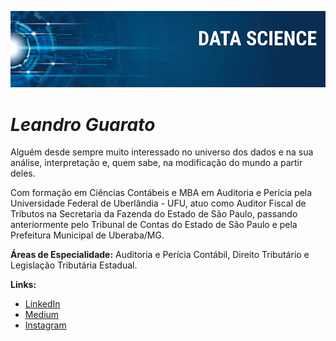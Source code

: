 <p align="center">
  <img src="banner.png" >
</p>

# **_Leandro Guarato_**

Alguém desde sempre muito interessado no universo dos dados e na sua análise, interpretação e, quem sabe, na modificação do mundo a partir deles.

Com formação em Ciências Contábeis e MBA em Auditoria e Perícia pela Universidade Federal de Uberlândia - UFU, atuo como Auditor Fiscal de Tributos na Secretaria da Fazenda do Estado de São Paulo, passando anteriormente pelo Tribunal de Contas do Estado de São Paulo e  pela Prefeitura Municipal de Uberaba/MG.

**Áreas de Especialidade:** Auditoria e Perícia Contábil, Direito Tributário e Legislação Tributária Estadual.

**Links:**
* [LinkedIn](https://www.linkedin.com/in/leandro-guarato-2469181ab/)
* [Medium](https://medium.com/@lguarato)
* [Instagram](https://www.instagram.com/leandroguarato)

